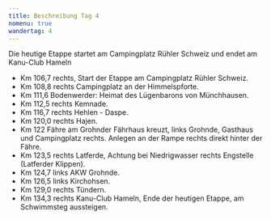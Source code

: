 ```yaml
---
title: Beschreibung Tag 4
nomenu: true
wandertag: 4
---
```


Die heutige Etappe startet am Campingplatz Rühler Schweiz und endet am Kanu-Club Hameln

- Km 106,7 rechts, Start der Etappe am Campingplatz Rühler Schweiz.
- Km 108,8 rechts Campingplatz an der Himmelspforte.
- Km 111,6 Bodenwerder: Heimat des Lügenbarons von Münchhausen.
- Km 112,5 rechts Kemnade.
- Km 116,7 rechts Hehlen - Daspe.
- Km 120,0 rechts Hajen.
- Km 122 Fähre am Grohnder Fährhaus kreuzt, links Grohnde, Gasthaus und Campingplatz rechts. Anlegen an der Rampe rechts direkt hinter der Fähre.
- Km 123,5 rechts Latferde, Achtung bei Niedrigwasser rechts Engstelle (Latferder Klippen).
- Km 124,7 links AKW Grohnde.
- Km 126,5 links Kirchohsen. 
- Km 129,0 rechts Tündern. 
- Km 134,3 rechts Kanu-Club Hameln, Ende der heutigen Etappe, am Schwimmsteg aussteigen. 
